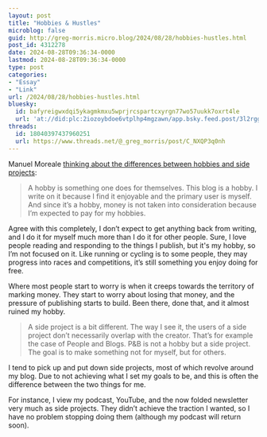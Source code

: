 ```yaml
---
layout: post
title: "Hobbies & Hustles"
microblog: false
guid: http://greg-morris.micro.blog/2024/08/28/hobbies-hustles.html
post_id: 4312278
date: 2024-08-28T09:36:34-0000
lastmod: 2024-08-28T09:36:34-0000
type: post
categories:
- "Essay"
- "Link"
url: /2024/08/28/hobbies-hustles.html
bluesky:
  id: bafyreigwxdqi5ykagmkmxu5wprjrcspartcxyrgn77wo57uukk7oxrt4le
  url: 'at://did:plc:2iozoybdoe6vtplhp4mgzawn/app.bsky.feed.post/3l2rgg4d2o72l'
threads:
  id: 18040397437960251
  url: https://www.threads.net/@_greg_morris/post/C_NXQP3q0nh
---
```

Manuel Moreale [thinking about the differences between hobbies and side projects](https://manuelmoreale.com/@/page/TpKnG3SkcwL74k20): 

> A hobby is something one does for themselves. This blog is a hobby. I write on it because I find it enjoyable and the primary user is myself. And since it’s a hobby, money is not taken into consideration because I’m expected to pay for my hobbies.

Agree with this completely, I don’t expect to get anything back from writing, and I do it for myself much more than I do it for other people. Sure, I love people reading and responding to the things I publish, but it's my hobby, so I’m not focused on it. Like running or cycling is to some people, they may progress into races and competitions, it’s still something you enjoy doing for free. 

Where most people start to worry is when it creeps towards the territory of marking money. They start to worry about losing that money, and the pressure of publishing starts to build. Been there, done that, and it almost ruined my hobby.

> A side project is a bit different. The way I see it, the users of a side project don’t necessarily overlap with the creator. That’s for example the case of People and Blogs. P&B is not a hobby but a side project. The goal is to make something not for myself, but for others.

I tend to pick up and put down side projects, most of which revolve around my blog. Due to not achieving what I set my goals to be, and this is often the difference between the two things for me.

For instance, I view my podcast, YouTube, and the now folded newsletter very much as side projects. They didn’t achieve the traction I wanted, so I have no problem stopping doing them (although my podcast will return soon). 

